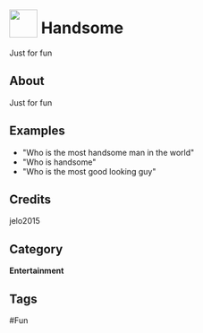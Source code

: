 # <img src="https://raw.githack.com/FortAwesome/Font-Awesome/master/svgs/solid/grin-alt.svg" card_color="#22A7F0" width="50" height="50" style="vertical-align:bottom"/> Handsome
Just for fun

## About
Just for fun

## Examples
* "Who is the most handsome man in the world"
* "Who is handsome"
* "Who is the most good looking guy"

## Credits
jelo2015

## Category
**Entertainment**

## Tags
#Fun

